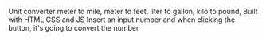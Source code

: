 Unit converter
meter to mile,
meter to feet,
liter to gallon,
kilo to pound,
Built with HTML CSS and JS
Insert an input number and when clicking the button, it's going to convert the number
